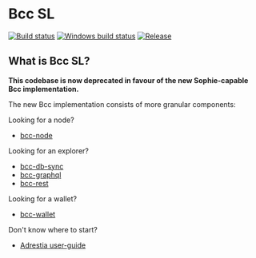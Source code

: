 # Bcc SL

[![Build status](https://badge.buildkite.com/9c3141d21214ff3ea95d0a38a0e1dab59b206159d2841dee44.svg?branch=master)](https://buildkite.com/The-Blockchain-Company/bcc-sl)
[![Windows build status](https://ci.appveyor.com/api/projects/status/github/The-Blockchain-Company/bcc-sl?branch=master&svg=true)](https://ci.appveyor.com/project/the-blockchain-company/bcc-sl)
[![Release](https://img.shields.io/github/release/The-Blockchain-Company/bcc-sl.svg)](https://github.com/The-Blockchain-Company/bcc-sl/releases)

## What is Bcc SL?

**This codebase is now deprecated in favour of the new Sophie-capable Bcc implementation.**

The new Bcc implementation consists of more granular components:

Looking for a node?
  - [bcc-node](https://github.com/The-Blockchain-Company/bcc-node)

Looking for an explorer?
  - [bcc-db-sync](https://github.com/The-Blockchain-Company/bcc-db-sync)
  - [bcc-graphql](https://github.com/The-Blockchain-Company/bcc-graphql)
  - [bcc-rest](https://github.com/The-Blockchain-Company/bcc-rest)

Looking for a wallet?
  - [bcc-wallet](https://github.com/The-Blockchain-Company/bcc-wallet)
  
Don't know where to start?
  - [Adrestia user-guide](https://The-Blockchain-Company.github.io/adrestia/)
